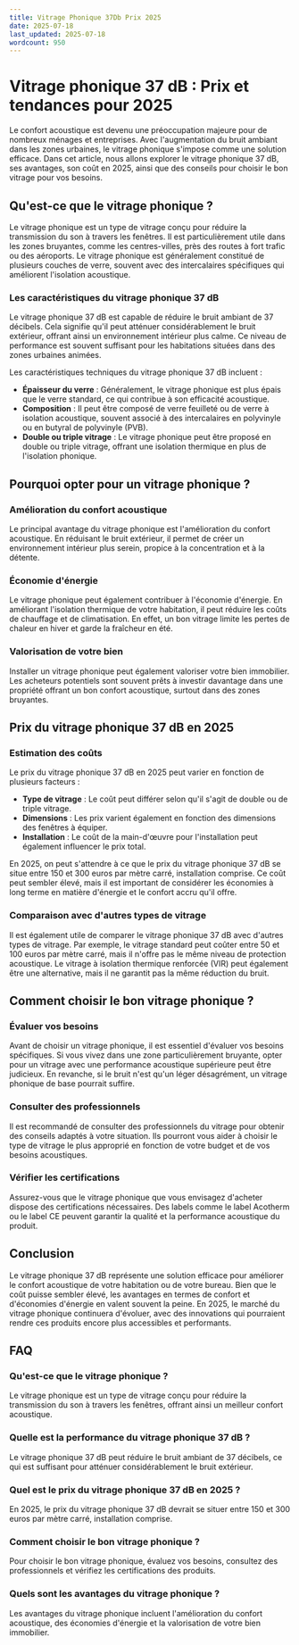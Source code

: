 ```yaml
---
title: Vitrage Phonique 37Db Prix 2025
date: 2025-07-18
last_updated: 2025-07-18
wordcount: 950
---
```


# Vitrage phonique 37 dB : Prix et tendances pour 2025

Le confort acoustique est devenu une préoccupation majeure pour de nombreux ménages et entreprises. Avec l'augmentation du bruit ambiant dans les zones urbaines, le vitrage phonique s'impose comme une solution efficace. Dans cet article, nous allons explorer le vitrage phonique 37 dB, ses avantages, son coût en 2025, ainsi que des conseils pour choisir le bon vitrage pour vos besoins.

## Qu'est-ce que le vitrage phonique ?

Le vitrage phonique est un type de vitrage conçu pour réduire la transmission du son à travers les fenêtres. Il est particulièrement utile dans les zones bruyantes, comme les centres-villes, près des routes à fort trafic ou des aéroports. Le vitrage phonique est généralement constitué de plusieurs couches de verre, souvent avec des intercalaires spécifiques qui améliorent l'isolation acoustique.

### Les caractéristiques du vitrage phonique 37 dB

Le vitrage phonique 37 dB est capable de réduire le bruit ambiant de 37 décibels. Cela signifie qu'il peut atténuer considérablement le bruit extérieur, offrant ainsi un environnement intérieur plus calme. Ce niveau de performance est souvent suffisant pour les habitations situées dans des zones urbaines animées.

Les caractéristiques techniques du vitrage phonique 37 dB incluent :

- **Épaisseur du verre** : Généralement, le vitrage phonique est plus épais que le verre standard, ce qui contribue à son efficacité acoustique.
- **Composition** : Il peut être composé de verre feuilleté ou de verre à isolation acoustique, souvent associé à des intercalaires en polyvinyle ou en butyral de polyvinyle (PVB).
- **Double ou triple vitrage** : Le vitrage phonique peut être proposé en double ou triple vitrage, offrant une isolation thermique en plus de l'isolation phonique.

## Pourquoi opter pour un vitrage phonique ?

### Amélioration du confort acoustique

Le principal avantage du vitrage phonique est l'amélioration du confort acoustique. En réduisant le bruit extérieur, il permet de créer un environnement intérieur plus serein, propice à la concentration et à la détente.

### Économie d'énergie

Le vitrage phonique peut également contribuer à l'économie d'énergie. En améliorant l'isolation thermique de votre habitation, il peut réduire les coûts de chauffage et de climatisation. En effet, un bon vitrage limite les pertes de chaleur en hiver et garde la fraîcheur en été.

### Valorisation de votre bien

Installer un vitrage phonique peut également valoriser votre bien immobilier. Les acheteurs potentiels sont souvent prêts à investir davantage dans une propriété offrant un bon confort acoustique, surtout dans des zones bruyantes.

## Prix du vitrage phonique 37 dB en 2025

### Estimation des coûts

Le prix du vitrage phonique 37 dB en 2025 peut varier en fonction de plusieurs facteurs :

- **Type de vitrage** : Le coût peut différer selon qu'il s'agit de double ou de triple vitrage.
- **Dimensions** : Les prix varient également en fonction des dimensions des fenêtres à équiper.
- **Installation** : Le coût de la main-d'œuvre pour l'installation peut également influencer le prix total.

En 2025, on peut s'attendre à ce que le prix du vitrage phonique 37 dB se situe entre 150 et 300 euros par mètre carré, installation comprise. Ce coût peut sembler élevé, mais il est important de considérer les économies à long terme en matière d'énergie et le confort accru qu'il offre.

### Comparaison avec d'autres types de vitrage

Il est également utile de comparer le vitrage phonique 37 dB avec d'autres types de vitrage. Par exemple, le vitrage standard peut coûter entre 50 et 100 euros par mètre carré, mais il n'offre pas le même niveau de protection acoustique. Le vitrage à isolation thermique renforcée (VIR) peut également être une alternative, mais il ne garantit pas la même réduction du bruit.

## Comment choisir le bon vitrage phonique ?

### Évaluer vos besoins

Avant de choisir un vitrage phonique, il est essentiel d'évaluer vos besoins spécifiques. Si vous vivez dans une zone particulièrement bruyante, opter pour un vitrage avec une performance acoustique supérieure peut être judicieux. En revanche, si le bruit n'est qu'un léger désagrément, un vitrage phonique de base pourrait suffire.

### Consulter des professionnels

Il est recommandé de consulter des professionnels du vitrage pour obtenir des conseils adaptés à votre situation. Ils pourront vous aider à choisir le type de vitrage le plus approprié en fonction de votre budget et de vos besoins acoustiques.

### Vérifier les certifications

Assurez-vous que le vitrage phonique que vous envisagez d'acheter dispose des certifications nécessaires. Des labels comme le label Acotherm ou le label CE peuvent garantir la qualité et la performance acoustique du produit.

## Conclusion

Le vitrage phonique 37 dB représente une solution efficace pour améliorer le confort acoustique de votre habitation ou de votre bureau. Bien que le coût puisse sembler élevé, les avantages en termes de confort et d'économies d'énergie en valent souvent la peine. En 2025, le marché du vitrage phonique continuera d'évoluer, avec des innovations qui pourraient rendre ces produits encore plus accessibles et performants.

## FAQ

### Qu'est-ce que le vitrage phonique ?

Le vitrage phonique est un type de vitrage conçu pour réduire la transmission du son à travers les fenêtres, offrant ainsi un meilleur confort acoustique.

### Quelle est la performance du vitrage phonique 37 dB ?

Le vitrage phonique 37 dB peut réduire le bruit ambiant de 37 décibels, ce qui est suffisant pour atténuer considérablement le bruit extérieur.

### Quel est le prix du vitrage phonique 37 dB en 2025 ?

En 2025, le prix du vitrage phonique 37 dB devrait se situer entre 150 et 300 euros par mètre carré, installation comprise.

### Comment choisir le bon vitrage phonique ?

Pour choisir le bon vitrage phonique, évaluez vos besoins, consultez des professionnels et vérifiez les certifications des produits.

### Quels sont les avantages du vitrage phonique ?

Les avantages du vitrage phonique incluent l'amélioration du confort acoustique, des économies d'énergie et la valorisation de votre bien immobilier.